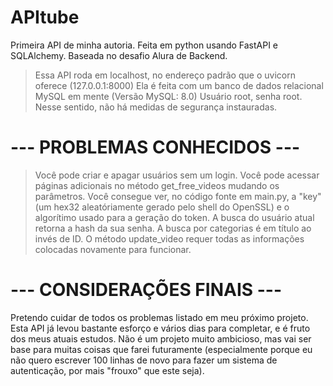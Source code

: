 # APItube
Primeira API de minha autoria. Feita em python usando FastAPI e SQLAlchemy. Baseada no desafio Alura de Backend.

> Essa API roda em localhost, no endereço padrão que o uvicorn oferece (127.0.0.1:8000)
> Ela é feita com um banco de dados relacional MySQL em mente (Versão MySQL: 8.0)
> Usuário root, senha root. Nesse sentido, não há medidas de segurança instauradas.

# --- PROBLEMAS CONHECIDOS --- #

> Você pode criar e apagar usuários sem um login.
> Você pode acessar páginas adicionais no método get_free_videos mudando os parâmetros.
> Você consegue ver, no código fonte em main.py, a "key" (um hex32 aleatóriamente gerado pelo shell do OpenSSL) e o algorítimo usado para a geração do token.
> A busca do usuário atual retorna a hash da sua senha.
> A busca por categorias é em título ao invés de ID.
> O método update_video requer todas as informações colocadas novamente para funcionar.

# --- CONSIDERAÇÕES FINAIS --- #

Pretendo cuidar de todos os problemas listado em meu próximo projeto. Esta API já levou bastante esforço e vários dias para completar, e é fruto dos meus atuais estudos. Não é um projeto muito ambicioso, mas vai ser base para muitas coisas que farei futuramente (especialmente porque eu não quero escrever 100 linhas de novo para fazer um sistema de autenticação, por mais "frouxo" que este seja).
